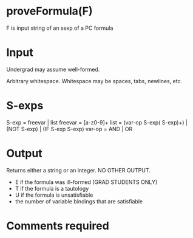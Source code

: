 # proveFormula(F)
F is input string of an sexp of a PC formula

# Input
Undergrad may assume well-formed.

Arbitrary whitespace. Whitespace may be spaces, tabs, newlines, etc.
# S-exps
S-exp = freevar | list
freevar = [a-z0-9]+
list = (var-op S-exp\( S-exp\)\+) | (NOT S-exp) | (IF S-exp S-exp)
var-op = AND | OR
# Output
Returns either a string or an integer. NO OTHER OUTPUT.
- E if the formula was ill-formed (GRAD STUDENTS ONLY)
- T if the formula is a tautology
- U if the formula is unsatisfiable
- the number of variable bindings that are satisfiable
# Comments required
